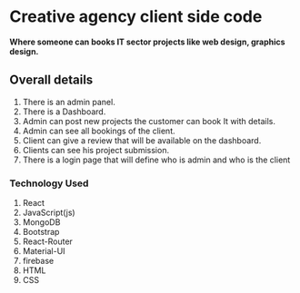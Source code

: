 # Creative agency client side code
**Where someone can books IT sector projects like web design, graphics design.**
## Overall details

1. There is an admin panel.
2. There is a Dashboard.
3. Admin can post new projects the customer can book It with details.
4. Admin can see all bookings of the client.
5. Client can give a review that will be available on the dashboard.
6. Clients can see his project submission.
7. There is a login page that will define who is admin and who is the client

### Technology Used

1. React
2. JavaScript(js)
3. MongoDB
4. Bootstrap
5. React-Router
6. Material-UI
7. firebase
8. HTML
9. CSS
